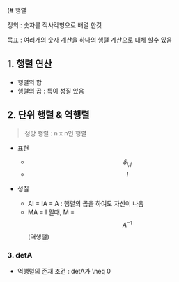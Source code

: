 (# 행렬 

정의 : 숫자를 직사각형으로 배열 한것 

목표 : 여러개의 숫자 계산을 하나의 행렬 계산으로 대체 할수 있음 


## 1. 행렬 연산 

- 행렬의 합
- 행렬의 곱 : 특이 성질 있음 


## 2. 단위 행렬 & 역행렬 

>  정방 행렬 : n x n인 행렬


- 표현
    - $$ \delta_{i,j} $$
    - $$ I $$

- 성질 
    - AI = IA = A : 행렬의 곱을 하여도 자신이 나옴 
    - MA = I 일때, M = $$ A^{-1} $$ (역행렬)


### 3. detA


 
- 역행렬의 존재 조건 : detA가 \neq 0$$$$   


